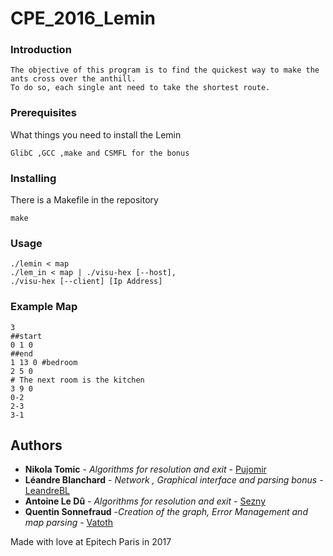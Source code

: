 # CPE_2016_Lemin

### Introduction

```
The objective of this program is to find the quickest way to make the ants cross over the anthill.
To do so, each single ant need to take the shortest route.
```

### Prerequisites

What things you need to install the Lemin

```
GlibC ,GCC ,make and CSMFL for the bonus
```

### Installing

There is a Makefile in the repository

```
make
```

### Usage

```
./lemin < map
./lem_in < map | ./visu-hex [--host],
./visu-hex [--client] [Ip Address]

```

### Example Map

```
3
##start
0 1 0
##end
1 13 0 #bedroom
2 5 0
# The next room is the kitchen
3 9 0
0-2
2-3
3-1
```

## Authors

* **Nikola Tomic** - *Algorithms for resolution and exit* - [Pujomir](https://github.com/Pujomir)
* **Léandre Blanchard** - *Network , Graphical interface and parsing bonus* - [LeandreBL](https://github.com/LeandreBl)
* **Antoine Le Dû** - *Algorithms for resolution and exit* - [Sezny](https://github.com/sezny)
* **Quentin Sonnefraud** -*Creation of the graph, Error Management and map parsing* - [Vatoth](https://github.com/Vatoth)

Made with love at Epitech Paris in 2017

